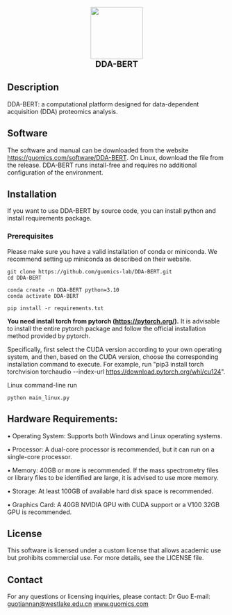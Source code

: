 
<p align="center" style="margin-bottom: 0px !important;">
  <img src="https://github.com/zhiyuajun/DDA-BERT/blob/main/DDA-BERT.png" width="120" height="120">
</p>
<h1 align="center" style="margin-top: -0px; font-size: 19px">DDA-BERT</h1>

## Description
DDA-BERT: a computational platform designed for data-dependent acquisition (DDA) proteomics analysis.

## Software
The software and manual can be downloaded from the website https://guomics.com/software/DDA-BERT.
On Linux, download the file from the release. DDA-BERT runs install-free and requires no additional configuration of the environment. 

## Installation
If you want to use DDA-BERT by source code, you can install python and install requirements package.

### Prerequisites
Please make sure you have a valid installation of conda or miniconda. We recommend setting up miniconda as described on their website.

```shell
git clone https://github.com/guomics-lab/DDA-BERT.git
cd DDA-BERT
```

```shell
conda create -n DDA-BERT python=3.10
conda activate DDA-BERT
```

```shell
pip install -r requirements.txt
```

**You need install torch from pytorch (https://pytorch.org/).** It is advisable to install the entire pytorch package and follow the official installation method provided by pytorch.

Specifically, first select the CUDA version according to your own operating system, and then, based on the CUDA version, choose the corresponding installation command to execute. For example, run "pip3 install torch torchvision torchaudio --index-url https://download.pytorch.org/whl/cu124".

Linux command-line run
```shell
python main_linux.py
```

## Hardware Requirements:
•	Operating System: Supports both Windows and Linux operating systems.

•	Processor: A dual-core processor is recommended, but it can run on a single-core processor.

•	Memory: 40GB or more is recommended. If the mass spectrometry files or library files to be identified are large, it is advised to use more memory.

•	Storage: At least 100GB of available hard disk space is recommended.

•	Graphics Card: A 40GB NVIDIA GPU with CUDA support or a V100 32GB GPU is recommended.

## License
This software is licensed under a custom license that allows academic use but prohibits commercial use. For more details, see the LICENSE file.

## Contact
For any questions or licensing inquiries, please contact:
Dr Guo
E-mail: guotiannan@westlake.edu.cn
www.guomics.com

